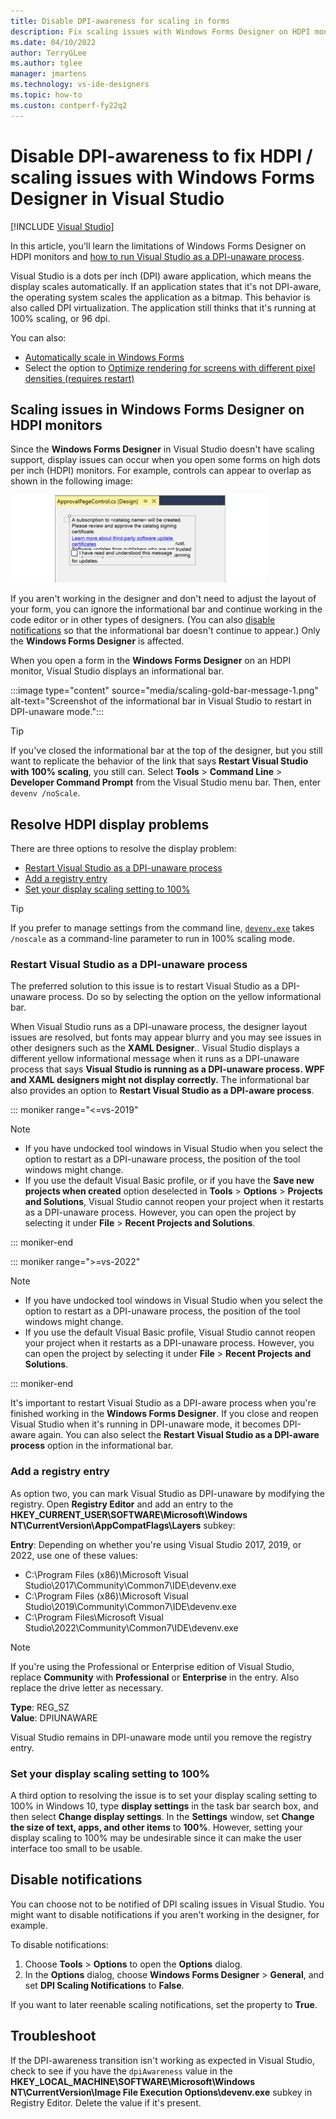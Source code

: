 ```yaml
---
title: Disable DPI-awareness for scaling in forms
description: Fix scaling issues with Windows Forms Designer on HDPI monitors.
ms.date: 04/10/2022
author: TerryGLee
ms.author: tglee
manager: jmartens
ms.technology: vs-ide-designers
ms.topic: how-to
ms.custon: contperf-fy22q2
---
```

# Disable DPI-awareness to fix HDPI / scaling issues with Windows Forms Designer in Visual Studio

 [!INCLUDE [Visual Studio](~/includes/applies-to-version/vs-windows-only.md)]

In this article, you'll learn the limitations of Windows Forms Designer on HDPI monitors and [how to run Visual Studio as a DPI-unaware process](#resolve-hdpi-display-problems).

Visual Studio is a dots per inch (DPI) aware application, which means the display scales automatically. If an application states that it's not DPI-aware, the operating system scales the application as a bitmap. This behavior is also called DPI virtualization. The application still thinks that it's running at 100% scaling, or 96 dpi.

You can also:
+ [Automatically scale in Windows Forms](/dotnet/framework/winforms/automatic-scaling-in-windows-forms)
+ Select the option to [Optimize rendering for screens with different pixel densities (requires restart)](../ide/reference/general-environment-options-dialog-box.md#visual-experience)

## Scaling issues in Windows Forms Designer on HDPI monitors

Since the **Windows Forms Designer** in Visual Studio doesn't have scaling support, display issues can occur when you open some forms on high dots per inch (HDPI) monitors. For example, controls can appear to overlap as shown in the following image:

![Windows Forms Designer on HDPI monitor](./media/win-forms-designer-hdpi-1.gif)

If you aren't working in the designer and don't need to adjust the layout of your form, you can ignore the informational bar and continue working in the code editor or in other types of designers. (You can also [disable notifications](#disable-notifications) so that the informational bar doesn't continue to appear.) Only the **Windows Forms Designer** is affected.

When you open a form in the **Windows Forms Designer** on an HDPI monitor, Visual Studio displays an informational bar.

:::image type="content" source="media/scaling-gold-bar-message-1.png" alt-text="Screenshot of the informational bar in Visual Studio to restart in DPI-unaware mode.":::



> [!TIP]
> If you've closed the informational bar at the top of the designer, but you still want to replicate the behavior of the link that says **Restart Visual Studio with 100% scaling**, you still can. Select **Tools** > **Command Line** > **Developer Command Prompt** from the Visual Studio menu bar. Then, enter `devenv /noScale`.

## Resolve HDPI display problems

There are three options to resolve the display problem:

- [Restart Visual Studio as a DPI-unaware process](#restart-visual-studio-as-a-dpi-unaware-process)
- [Add a registry entry](#add-a-registry-entry)
- [Set your display scaling setting to 100%](#set-your-display-scaling-setting-to-100)

> [!TIP]
> If you prefer to manage settings from the command line, [`devenv.exe`](../ide/reference/devenv-command-line-switches.md) takes `/noscale` as a command-line parameter to run in 100% scaling mode.

### Restart Visual Studio as a DPI-unaware process

The preferred solution to this issue is to restart Visual Studio as a DPI-unaware process. Do so by selecting the option on the yellow informational bar. 

When Visual Studio runs as a DPI-unaware process, the designer layout issues are resolved, but fonts may appear blurry and you may see issues in other designers such as the **XAML Designer**.. Visual Studio displays a different yellow informational message when it runs as a DPI-unaware process that says **Visual Studio is running as a DPI-unaware process. WPF and XAML designers might not display correctly.** The informational bar also provides an option to **Restart Visual Studio as a DPI-aware process**.

::: moniker range="<=vs-2019"

> [!NOTE]
> - If you have undocked tool windows in Visual Studio when you select the option to restart as a DPI-unaware process, the position of the tool windows might change.
> - If you use the default Visual Basic profile, or if you have the **Save new projects when created** option deselected in **Tools** > **Options** > **Projects and Solutions**, Visual Studio cannot reopen your project when it restarts as a DPI-unaware process. However, you can open the project by selecting it under **File** > **Recent Projects and Solutions**.

::: moniker-end

::: moniker range=">=vs-2022"

> [!NOTE]
> - If you have undocked tool windows in Visual Studio when you select the option to restart as a DPI-unaware process, the position of the tool windows might change.
> - If you use the default Visual Basic profile, Visual Studio cannot reopen your project when it restarts as a DPI-unaware process. However, you can open the project by selecting it under **File** > **Recent Projects and Solutions**.

::: moniker-end

It's important to restart Visual Studio as a DPI-aware process when you're finished working in the **Windows Forms Designer**. If you close and reopen Visual Studio when it's running in DPI-unaware mode, it becomes DPI-aware again. You can also select the **Restart Visual Studio as a DPI-aware process** option in the informational bar.

### Add a registry entry

As option two, you can mark Visual Studio as DPI-unaware by modifying the registry. Open **Registry Editor** and add an entry to the **HKEY_CURRENT_USER\SOFTWARE\Microsoft\Windows NT\CurrentVersion\AppCompatFlags\Layers** subkey:

**Entry**: Depending on whether you're using Visual Studio 2017, 2019, or 2022, use one of these values:

- C:\Program Files (x86)\Microsoft Visual Studio\2017\Community\Common7\IDE\devenv.exe
- C:\Program Files (x86)\Microsoft Visual Studio\2019\Community\Common7\IDE\devenv.exe
- C:\Program Files\Microsoft Visual Studio\2022\Community\Common7\IDE\devenv.exe

> [!NOTE]
> If you're using the Professional or Enterprise edition of Visual Studio, replace **Community** with **Professional** or **Enterprise** in the entry. Also replace the drive letter as necessary.

**Type**: REG_SZ <br>
**Value**: DPIUNAWARE

Visual Studio remains in DPI-unaware mode until you remove the registry entry.

### Set your display scaling setting to 100%

A third option to resolving the issue is to set your display scaling setting to 100% in Windows 10, type **display settings** in the task bar search box, and then select **Change display settings**. In the **Settings** window, set **Change the size of text, apps, and other items** to **100%**.  However, setting your display scaling to 100% may be undesirable since it can make the user interface too small to be usable.

## Disable notifications

You can choose not to be notified of DPI scaling issues in Visual Studio. You might want to disable notifications if you aren't working in the designer, for example.

To disable notifications:
1. Choose **Tools** > **Options** to open the **Options** dialog.
2. In the **Options** dialog, choose **Windows Forms Designer** > **General**, and set **DPI Scaling Notifications** to **False**.

If you want to later reenable scaling notifications, set the property to **True**.

## Troubleshoot

If the DPI-awareness transition isn't working as expected in Visual Studio, check to see if you have the `dpiAwareness` value in the **HKEY_LOCAL_MACHINE\SOFTWARE\Microsoft\Windows NT\CurrentVersion\Image File Execution Options\devenv.exe** subkey in Registry Editor. Delete the value if it's present.
